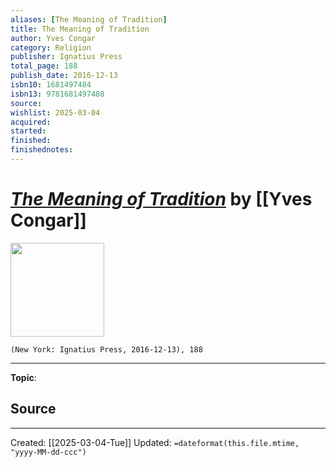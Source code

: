 ```yaml
---
aliases: [The Meaning of Tradition]
title: The Meaning of Tradition
author: Yves Congar
category: Religion
publisher: Ignatius Press
total_page: 188
publish_date: 2016-12-13
isbn10: 1681497484
isbn13: 9781681497488
source: 
wishlist: 2025-03-04
acquired: 
started: 
finished: 
finishednotes: 
---
```

# *[The Meaning of Tradition]()* by [[Yves Congar]]

<img src="http://books.google.com/books/content?id=l60JDgAAQBAJ&printsec=frontcover&img=1&zoom=1&edge=curl&source=gbs_api" width=150>

`(New York: Ignatius Press, 2016-12-13), 188`



--- 
**Topic**: 

**Source**
- 
 ---
Created: [[2025-03-04-Tue]]
Updated: `=dateformat(this.file.mtime, "yyyy-MM-dd-ccc")`